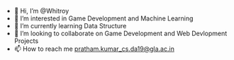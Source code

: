- 👋 Hi, I’m @Whitroy
- 👀 I’m interested in Game Development and Machine Learning
- 🌱 I’m currently learning Data Structure
- 💞️ I’m looking to collaborate on Game Development and Web Devlopment Projects
- 📫 How to reach me pratham.kumar_cs.da19@gla.ac.in

<!---
Whitroy/Whitroy is a ✨ special ✨ repository because its `README.md` (this file) appears on your GitHub profile.
You can click the Preview link to take a look at your changes.
--->
